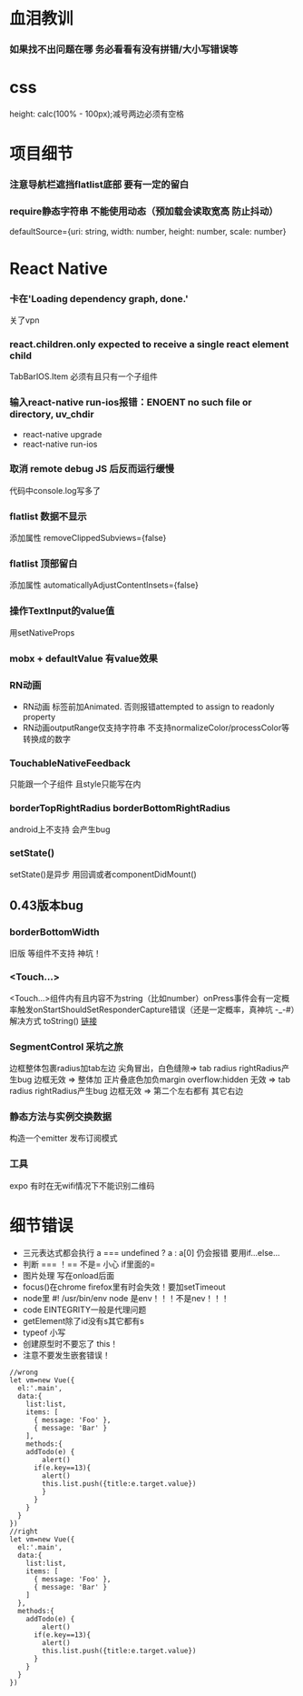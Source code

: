 # 血泪教训
### 如果找不出问题在哪 务必看看有没有拼错/大小写错误等
# css
height: calc(100% - 100px);减号两边必须有空格
# 项目细节
### 注意导航栏遮挡flatlist底部 要有一定的留白
### <Image/>require静态字符串 不能使用动态（预加载会读取宽高 防止抖动）
defaultSource={uri: string, width: number, height: number, scale: number}
# React Native

### 卡在'Loading dependency graph, done.'
关了vpn
### react.children.only expected to receive a single react element child
TabBarIOS.Item 必须有且只有一个子组件 
### 输入react-native run-ios报错：ENOENT no such file or directory, uv_chdir
* react-native upgrade
* react-native run-ios
### 取消 remote debug JS 后反而运行缓慢
代码中console.log写多了
### flatlist 数据不显示
添加属性 removeClippedSubviews={false}
### flatlist 顶部留白
添加属性 automaticallyAdjustContentInsets={false}
### 操作TextInput的value值
用setNativeProps
### mobx + defaultValue 有value效果
### RN动画
* RN动画 标签前加Animated. 否则报错attempted to assign to readonly property
* RN动画outputRange仅支持字符串 不支持normalizeColor/processColor等转换成的数字
  
### TouchableNativeFeedback
<TouchableNativeFeedback> 只能跟一个<View>子组件 且style只能写在<View>内
  
### borderTopRightRadius borderBottomRightRadius
android上不支持 会产生bug
### setState()
setState()是异步 用回调或者componentDidMount()
  
## 0.43版本bug
### borderBottomWidth
旧版 <Text>等组件不支持 神坑！
  
### <Touch...>
<Touch...>组件内有<Text>且内容不为string（比如number）onPress事件会有一定概率触发onStartShouldSetResponderCapture错误（还是一定概率，真神坑 -_-#）解决方式 toString()
[链接](https://github.com/facebook/react-native/issues/13080)

### SegmentControl 采坑之旅
边框整体包裹radius加tab左边
尖角冒出，白色缝隙=> tab radius
rightRadius产生bug 边框无效 => 整体加 正片叠底色加负margin 
overflow:hidden 无效 => tab radius
rightRadius产生bug 边框无效 => 第二个左右都有 其它右边

### 静态方法与实例交换数据
构造一个emitter 发布订阅模式

### 工具
expo 有时在无wifi情况下不能识别二维码
# 细节错误
* 三元表达式都会执行 a === undefined ? a : a[0] 仍会报错 要用if...else...
* 判断 === ！== 不是= 小心 if里面的=
* 图片处理 写在onload后面
* focus()在chrome firefox里有时会失效！要加setTimeout
* node里 #! /usr/bin/env node 是env！！！不是nev！！！
* code EINTEGRITY一般是代理问题
* getElement除了id没有s其它都有s
* typeof 小写
* 创建原型时不要忘了 this！
* 注意不要发生嵌套错误！
```
//wrong
let vm=new Vue({
  el:'.main',
  data:{
    list:list,
    items: [
      { message: 'Foo' },
      { message: 'Bar' }
    ],
    methods:{
    addTodo(e) {
        alert()
      if(e.key==13){
        alert()
        this.list.push({title:e.target.value})
        }
      }
    }
  }
})
//right
let vm=new Vue({
  el:'.main',
  data:{
    list:list,
    items: [
      { message: 'Foo' },
      { message: 'Bar' }
    ]
  },
  methods:{
    addTodo(e) {
        alert()
      if(e.key==13){
        alert()
        this.list.push({title:e.target.value})
      }
    }
  }
})
```
